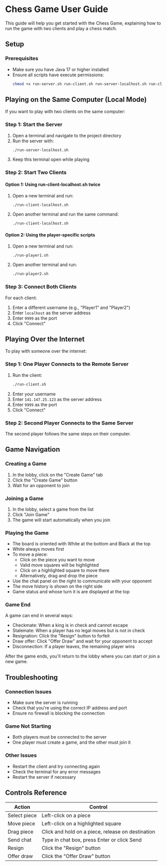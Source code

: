 # Chess Game User Guide

This guide will help you get started with the Chess Game, explaining how to run the game with two clients and play a chess match.

## Setup

### Prerequisites
- Make sure you have Java 17 or higher installed
- Ensure all scripts have execute permissions:
  ```bash
  chmod +x run-server.sh run-client.sh run-server-localhost.sh run-client-localhost.sh run-player1.sh run-player2.sh
  ```

## Playing on the Same Computer (Local Mode)

If you want to play with two clients on the same computer:

### Step 1: Start the Server
1. Open a terminal and navigate to the project directory
2. Run the server with:
   ```bash
   ./run-server-localhost.sh
   ```
3. Keep this terminal open while playing

### Step 2: Start Two Clients

#### Option 1: Using run-client-localhost.sh twice
1. Open a new terminal and run:
   ```bash
   ./run-client-localhost.sh
   ```
2. Open another terminal and run the same command:
   ```bash
   ./run-client-localhost.sh
   ```

#### Option 2: Using the player-specific scripts
1. Open a new terminal and run:
   ```bash
   ./run-player1.sh
   ```
2. Open another terminal and run:
   ```bash
   ./run-player2.sh
   ```

### Step 3: Connect Both Clients
For each client:
1. Enter a different username (e.g., "Player1" and "Player2")
2. Enter `localhost` as the server address
3. Enter `9999` as the port
4. Click "Connect"

## Playing Over the Internet

To play with someone over the internet:

### Step 1: One Player Connects to the Remote Server
1. Run the client:
   ```bash
   ./run-client.sh
   ```
2. Enter your username
3. Enter `141.147.25.123` as the server address
4. Enter `9999` as the port
5. Click "Connect"

### Step 2: Second Player Connects to the Same Server
The second player follows the same steps on their computer.

## Game Navigation

### Creating a Game
1. In the lobby, click on the "Create Game" tab
2. Click the "Create Game" button
3. Wait for an opponent to join

### Joining a Game
1. In the lobby, select a game from the list
2. Click "Join Game"
3. The game will start automatically when you join

### Playing the Game
- The board is oriented with White at the bottom and Black at the top
- White always moves first
- To move a piece:
  - Click on the piece you want to move
  - Valid move squares will be highlighted
  - Click on a highlighted square to move there
  - Alternatively, drag and drop the piece
- Use the chat panel on the right to communicate with your opponent
- The move history is shown on the right side
- Game status and whose turn it is are displayed at the top

### Game End
A game can end in several ways:
- Checkmate: When a king is in check and cannot escape
- Stalemate: When a player has no legal moves but is not in check
- Resignation: Click the "Resign" button to forfeit
- Draw offer: Click "Offer Draw" and wait for your opponent to accept
- Disconnection: If a player leaves, the remaining player wins

After the game ends, you'll return to the lobby where you can start or join a new game.

## Troubleshooting

### Connection Issues
- Make sure the server is running
- Check that you're using the correct IP address and port
- Ensure no firewall is blocking the connection

### Game Not Starting
- Both players must be connected to the server
- One player must create a game, and the other must join it

### Other Issues
- Restart the client and try connecting again
- Check the terminal for any error messages
- Restart the server if necessary

## Controls Reference

| Action | Control |
|--------|---------|
| Select piece | Left-click on a piece |
| Move piece | Left-click on a highlighted square |
| Drag piece | Click and hold on a piece, release on destination |
| Send chat | Type in chat box, press Enter or click Send |
| Resign | Click the "Resign" button |
| Offer draw | Click the "Offer Draw" button 